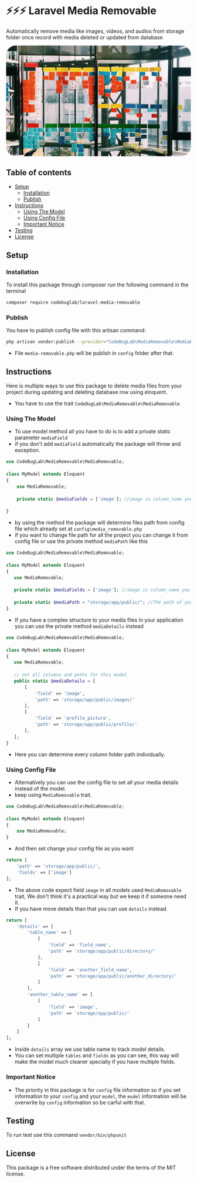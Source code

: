 # ⚡⚡⚡ Laravel Media Removable

Automatically remove media like images, videos, and audios from storage folder once record with media deleted or updated from database

<!-- [![Issues](https://img.shields.io/github/issues/codebuglab/laravel-media-removable)](https://github.com/codebuglab/laravel-media-removable/issues)
[![Forks](https://img.shields.io/github/forks/codebuglab/laravel-media-removable)](https://github.com/codebuglab/laravel-media-removable/network/members)
[![Stars](https://img.shields.io/github/stars/codebuglab/laravel-media-removable)](https://github.com/codebuglab/laravel-media-removable/stargazers)
[![Download](https://img.shields.io/packagist/dt/codebuglab/laravel-media-removable)](https://packagist.org/packages/codebuglab/laravel-media-removable)
[![License](https://img.shields.io/github/license/codebuglab/laravel-media-removable)](https://github.com/codebuglab/laravel-media-removable/blob/main/LICENCE) -->

![Laravel media removable](logo.png)

## Table of contents
- [Setup](#setup)
    - [Installation](#installation)
    - [Publish](#publish)
- [Instructions](#Instructions)
    - [Using The Model](#using-the-model)
    - [Using Config File](#using-config-file)
    - [Important Notice](#important-notice)
- [Testing](#testing)
- [License](#license)

## Setup
### Installation

To install this package through composer run the following command in the terminal

```bash
composer require codebuglab/laravel-media-removable
```

### Publish
You have to publish config file with this artisan command:
```bash
php artisan vendor:publish --provider="CodeBugLab\MediaRemovable\MediaRemovableServiceProvider"
```
- File `media-removable.php` will be publish in `config` folder after that.


## Instructions
Here is multiple ways to use this package to delete media files from your project during updating and deleting database row using eloquent.

- You have to use the trait `CodeBugLab\MediaRemovable\MediaRemovable`
### Using The Model
- To use model method all you have to do is to add a private static parameter `mediaField`
- if you don't add `mediaField` automatically the package will throw and exception.

```php
use CodeBugLab\MediaRemovable\MediaRemovable;

class MyModel extends Eloquent
{
    use MediaRemovable;

    private static $mediaFields = ['image']; //image is column_name you want to delete

}
 ```
- by using the method the package will determine files path from config file which already set at `config\media_removable.php`
- if you want to change file path for all the project you can change it from config file or use the private method `mediaPath` like this
 ```php
use CodeBugLab\MediaRemovable\MediaRemovable;

class MyModel extends Eloquent
{
    use MediaRemovable;

    private static $mediaFields = ['image']; //image is column_name you want to delete

    private static $mediaPath = "storage/app/public/"; //The path of you media files
}
```
- If you have a complex structure to your media files in your application you can use the private method `mediaDetails` instead
 ```php
use CodeBugLab\MediaRemovable\MediaRemovable;

class MyModel extends Eloquent
{
    use MediaRemovable;

    // set all columns and paths for this model
    public static $mediaDetails = [
        [
            'field' => 'image',
            'path' => 'storage/app/public/images/'
        ],
        [
            'field' => 'profile_picture',
            'path' => 'storage/app/public/profile/'
        ],
    ];
}
```
- Here you can determine every column folder path individually.

### Using Config File
- Alternatively you can use the config file to set all your media details instead of the model.
- keep using `MediaRemovable` trait. 

```php
use CodeBugLab\MediaRemovable\MediaRemovable;

class MyModel extends Eloquent
{
    use MediaRemovable;
}
```
- And then set change your config file as you want
```php
return [
    'path' => 'storage/app/public/',
    'fields' => ['image']
];
```
- The above code expect field `image` in all models used `MediaRemovable` trait, We don't think it's a practical way but we keep it if someone need it.
- If you have move details than that you can use `details` instead.
```php
return [
    'details' => [
        'table_name' => [
            [
                'field' => 'field_name',
                'path' => 'storage/app/public/directory/'
            ],
            [
                'field' => 'another_field_name',
                'path' => 'storage/app/public/another_directory/'
            ]
        ], 
        'another_table_name' => [
            [
                'field' => 'image',
                'path' => 'storage/app/public/'
            ]
        ]
    ]
];
```
- Inside `details` array we use table name to track model details.
- You can set multiple `tables` and `fields` as you can see, this way will make the model much cleaner specially if you have multiple fields.

### Important Notice
- The priority in this package is for `config` file information so if you set information to your `config` and your `model`, the `model` information will be overwrite by `config` information so be carful with that.

## Testing

To run test use this command `vendor/bin/phpunit`

## License

This package is a free software distributed under the terms of the MIT license.
